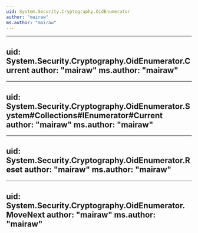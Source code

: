 ```yaml
---
uid: System.Security.Cryptography.OidEnumerator
author: "mairaw"
ms.author: "mairaw"
---
```


---
uid: System.Security.Cryptography.OidEnumerator.Current
author: "mairaw"
ms.author: "mairaw"
---

---
uid: System.Security.Cryptography.OidEnumerator.System#Collections#IEnumerator#Current
author: "mairaw"
ms.author: "mairaw"
---

---
uid: System.Security.Cryptography.OidEnumerator.Reset
author: "mairaw"
ms.author: "mairaw"
---

---
uid: System.Security.Cryptography.OidEnumerator.MoveNext
author: "mairaw"
ms.author: "mairaw"
---
